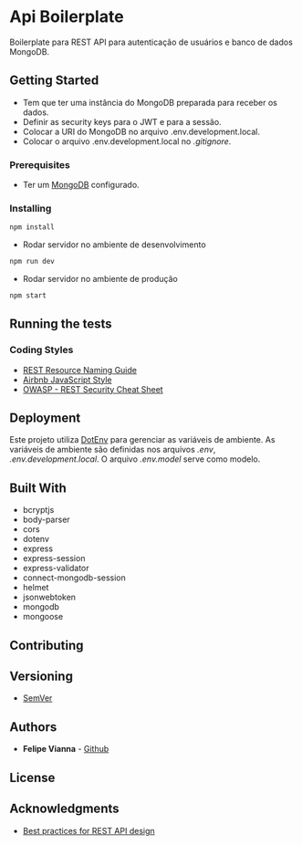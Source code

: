 # Api Boilerplate

Boilerplate para REST API para autenticação de usuários e banco de dados MongoDB.

## Getting Started

- Tem que ter uma instância do MongoDB preparada para receber os dados.
- Definir as security keys para o JWT e para a sessão.
- Colocar a URI do MongoDB no arquivo .env.development.local.
- Colocar o arquivo .env.development.local no _.gitignore_.

### Prerequisites

- Ter um [MongoDB](https://www.mongodb.com/) configurado.

### Installing

```bash
npm install
```

- Rodar servidor no ambiente de desenvolvimento

```bash
npm run dev
```

- Rodar servidor no ambiente de produção

```bash
npm start
```

## Running the tests

### Coding Styles

- [REST Resource Naming Guide](https://restfulapi.net/resource-naming/)
- [Airbnb JavaScript Style](https://github.com/airbnb/javascript)
- [OWASP - REST Security Cheat Sheet](https://github.com/OWASP/CheatSheetSeries/blob/master/cheatsheets/REST_Security_Cheat_Sheet.md)

## Deployment

Este projeto utiliza [DotEnv](https://www.npmjs.com/package/dotenv) para gerenciar as variáveis de ambiente.
As variáveis de ambiente são definidas nos arquivos _.env_, _.env.development.local_.
O arquivo _.env.model_ serve como modelo.

## Built With

- bcryptjs
- body-parser
- cors
- dotenv
- express
- express-session
- express-validator
- connect-mongodb-session
- helmet
- jsonwebtoken
- mongodb
- mongoose

## Contributing

## Versioning

- [SemVer](https://semver.org/)

## Authors

- **Felipe Vianna** - [Github](https://github.com/felipesvianna)

## License

## Acknowledgments

- [Best practices for REST API design](https://stackoverflow.blog/2020/03/02/best-practices-for-rest-api-design/)
